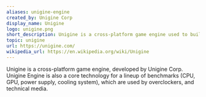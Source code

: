 ```yaml
---
aliases: unigine-engine
created_by: Unigine Corp
display_name: Unigine
logo: unigine.png
short_description: Unigine is a cross-platform game engine used to build games, simulators, visualizations, and VR systems.
topic: unigine
url: https://unigine.com/
wikipedia_url: https://en.wikipedia.org/wiki/Unigine
---
```

Unigine is a cross-platform game engine, developed by Unigine Corp. Unigine Engine is also a core technology for a lineup of benchmarks (CPU, GPU, power supply, cooling system), which are used by overclockers, and technical media.
